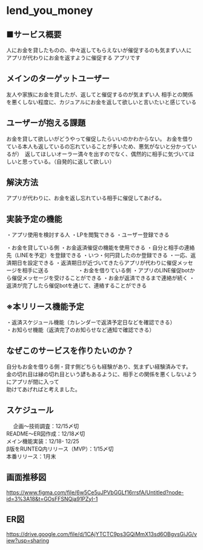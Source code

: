 # lend_you_money

## ■サービス概要
人にお金を貸したものの、中々返してもらえないが催促するのも気まずい人に
アプリが代わりにお金を返すように催促する
アプリです


## メインのターゲットユーザー
友人や家族にお金を貸したが、返してと催促するのが気まずい人
相手との関係を悪くしない程度に、カジュアルにお金を返して欲しいと言いたいと感じている

## ユーザーが抱える課題
お金を貸して欲しいがどうやって催促したらいいのかわからない。
お金を借りている本人も返しているの忘れていることが多いため、悪気がないと分かっているが）　返してほしいオーラー満々を出すのでなく、偶然的に相手に気づいてほしいと思っている。（自発的に返して欲しい）

## 解決方法
アプリが代わりに、お金を返し忘れている相手に催促してあげる。

## 実装予定の機能
  ・アプリ使用を検討する人
      ・LPを閲覧できる
      ・ユーザー登録できる

  ・お金を貸している側
      ・お金返済催促の機能を使用できる
      ・自分と相手の連絡先（LINEを予定）を登録できる
      ・いつ・何円貸したのか登録できる
      ・一応、返済期日を設定できる
      ・返済期日が近づいてきたらアプリが代わりに催促メッセージを相手に送る
　　　　　
  ・お金を借りている側
      ・アプリのLINE催促botから催促メッセージを受けることができる
      ・お金が返済できるまで連絡が続く
      ・返済が完了したら催促botを通じて、連絡することができる

## ※本リリース機能予定
・返済スケジュール機能（カレンダーで返済予定日などを確認できる）<br>
・お知らせ機能（返済完了のお知らせなど通知で確認できる）<br>


## なぜこのサービスを作りたいのか？
自分もお金を借りる側・貸す側どちらも経験があり、気まずい経験済みです。<br>
金の切れ目は縁の切れ目という諺もあるように、相手との関係を悪くしないようにアプリが間に入って<br>
助けてあげればと考えました。

## スケジュール
　
企画〜技術調査：12/15〆切<br>
README〜ER図作成：12/18〆切<br>
メイン機能実装：12/18- 12/25<br>
β版をRUNTEQ内リリース（MVP）：1/15〆切<br>
本番リリース：1月末

## 画面推移図
https://www.figma.com/file/6w5Ce5uJPVbGGLf16rrsfA/Untitled?node-id=3%3A18&t=GOsFFSNQja91PZyI-1

## ER図
https://drive.google.com/file/d/1CAjYTCTC9ps3GQiMmX13sd6OBgvsGiJG/view?usp=sharing
